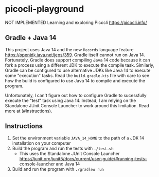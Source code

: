 # picocli-playground

NOT IMPLEMENTED Learning and exploring Picocli <https://picocli.info/>

## Gradle + Java 14 

This project uses Java 14 and the new `Records` language feature <https://openjdk.java.net/jeps/359>. Gradle itself 
cannot run on Java 14. Fortunately, Gradle does support compiling Java 14 code because it can fork a process using a
different JDK to execute the compile task. Similarly, Gradle can be configured to use alternative JDKs like Java 14 to
execute some "execution" tasks. Read the `build.gradle.kts` file with care to see how the build is configured to use
Java 14 to compile and execute the program.

Unfortunately, I can't figure out how to configure Gradle to sucessfully execute the "test" task using Java 14. Instead,
I am relying on the Standalone JUnit Console Launcher to work around this limitation. Read more at (#instructions).  

## Instructions

1. Set the environment variable `JAVA_14_HOME` to the path of a JDK 14 installation on your computer
1. Build the program and run the tests with `./test.sh`
    * This uses the Standalone JUnit Console Launcher <https://junit.org/junit5/docs/current/user-guide/#running-tests-console-launcher>
      and Java 14
1. Build and run the program with `./gradlew run`